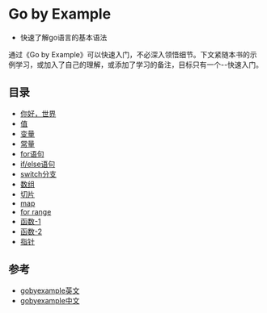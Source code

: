 # Go by Example

- 快速了解go语言的基本语法

通过《Go by Example》可以快速入门，不必深入领悟细节。下文紧随本书的示例学习，或加入了自己的理解，或添加了学习的备注，目标只有一个--快速入门。


## 目录
- [你好，世界](./1-hello-world.md)
- [值](./2-values.md)
- [变量](./3-var.md)
- [常量](./4-const.md)
- [for语句](./5-for.md)
- [if/else语句](./6-if-else.md)
- [switch分支](./7-switch.md)
- [数组](./8-arr.md)
- [切片](./9-slice.md)
- [map](./10-map.md)
- [for range](./11-range.md)
- [函数-1](./12-function-1.md)
- [函数-2](./12-function-2.md)
- [指针](./13-pointer.md)

## **参考**
- [gobyexample英文](https://gobyexample.com/)
- [gobyexample中文](https://books.studygolang.com/gobyexample/)